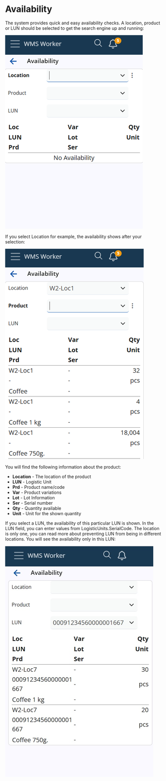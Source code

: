 # Availability

The system provides quick and easy availability checks. A location, product or LUN should be selected to get the search engine up and running:

![Availability](pictures/availability-new.png)

If you select Location for example, the availability shows after your selection:
 
![Availability details](pictures/availability-location-new.png)

You will find the following information about the product:
-	<b>Location</b> - The location of the product
-	<b>LUN</b> - Logistic Unit
-	<b>Prd</b> - Product name/code
-	<b>Var</b> - Product variations
-	<b>Lot</b> - Lot Information
-	<b>Ser</b> - Serial number
-	<b>Qty</b> - Quantity available
-	<b>Unit</b> - Unit for the shown quantity

If you select a LUN, the availability of this particular LUN is shown. In the LUN field, you can enter values from LogisticUnits.SerialCode. The location is only one, you can read more about preventing LUN from being in different locations. You will see the availability only in this LUN:

![Availability lun](pictures/availability-lun-new.png)
